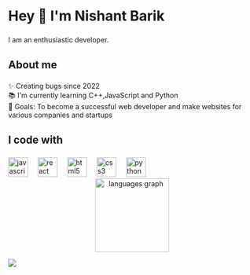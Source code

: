 <h1 align="left">Hey 👋 I'm Nishant Barik</h1>

###

<p align="left"> I am an enthusiastic developer. </p>

###

<h2 align="left">About me</h2>

###

<p align="left">✨ Creating bugs since 2022 <br>📚 I'm currently learning C++,JavaScript and Python <br>🎯 Goals: To become a successful web developer and make websites for various companies and startups <br>

###

<h2 align="left">I code with</h2>

###

<div align="left">
  <img src="https://cdn.jsdelivr.net/gh/devicons/devicon/icons/javascript/javascript-original.svg" height="40" alt="javascript logo"  />
  <img width="12" />
  <img src="https://cdn.jsdelivr.net/gh/devicons/devicon/icons/react/react-original.svg" height="40" alt="react logo"  />
  <img width="12" />
  <img src="https://cdn.jsdelivr.net/gh/devicons/devicon/icons/html5/html5-original.svg" height="40" alt="html5 logo"  />
  <img width="12" />
  <img src="https://cdn.jsdelivr.net/gh/devicons/devicon/icons/css3/css3-original.svg" height="40" alt="css3 logo"  />
  <img width="12" />
  <img src="https://cdn.jsdelivr.net/gh/devicons/devicon/icons/python/python-original.svg" height="40" alt="python logo"  />
  <img width="12" />

</div>
<div align="center">
  <img src="https://github-readme-stats.vercel.app/api/top-langs?username=nbrk0905&locale=en&hide_title=false&layout=compact&card_width=320&langs_count=5&theme=dracula&hide_border=false" height="150" alt="languages graph"  />
</div>

[![](https://visitcount.itsvg.in/api?id=nbrk0905&label=Profile%20Views&color=0&pretty=false)](https://visitcount.itsvg.in)
###

<!---
nbrk0905/nbrk0905 is a ✨ special ✨ repository because its `README.md` (this file) appears on your GitHub profile.
You can click the Preview link to take a look at your changes.
--->
